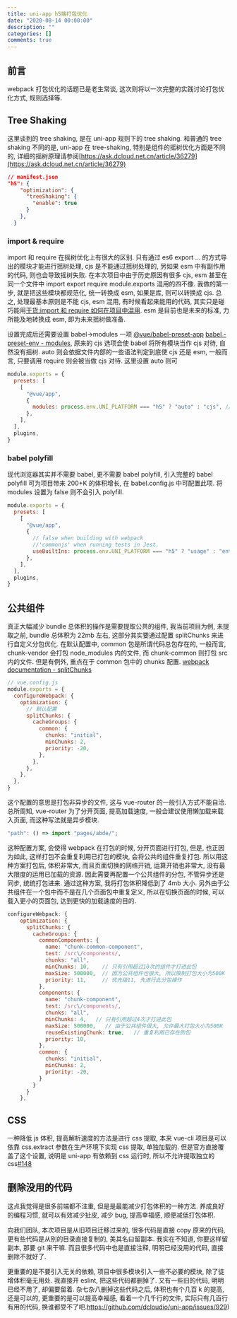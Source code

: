 ```yaml
---
title: uni-app h5端打包优化
date: "2020-08-14 00:00:00"
description: ""
categories: []
comments: true
---
```


## 前言

webpack 打包优化的话题已是老生常谈, 这次则将以一次完整的实践讨论打包优化方式, 规则选择等.

## Tree Shaking

这里谈到的 tree shaking, 是在 uni-app 规则下的 tree shaking. 和普通的 tree shaking 不同的是, uni-app 在 tree-shaking, 特别是组件的摇树优化方面是不同的, 详细的摇树原理请参阅[https://ask.dcloud.net.cn/article/36279](https://ask.dcloud.net.cn/article/36279)

```json
// manifest.json
"h5": {
    "optimization": {
      "treeShaking": {
        "enable": true
      }
    },
  }
```

### import & require

import 和 require 在摇树优化上有很大的区别. 只有通过 es6 export ... 的方式导出的模块才能进行摇树处理, cjs 是不能通过摇树处理的, 另如果 esm 中有副作用的代码, 则也会导致摇树失败. 在本次项目中由于历史原因有很多 cjs, esm 甚至在同一个文件中 import export require module.exports 混用的四不像. 我做的第一步, 就是把这些模块都规范化, 统一转换成 esm, 如果是库, 则可以转换成 cjs. 总之, 处理最基本原则是不能 cjs, esm 混用, 有时候看起来能用的代码, 其实只是碰巧能用[干货:import 和 require 如何在项目中混用](https://juejin.im/post/6844904114183208968). esm 是目前也是未来的标准, 力所能及地转换成 esm, 即为未来摇树做准备.

设置完成后还需要设置 babel->modules 一项 [@vue/babel-preset-app](https://github.com/vuejs/vue-cli/tree/dev/packages/%40vue/babel-preset-app) [babel - preset-env - modules](https://babeljs.io/docs/en/babel-preset-env#modules), 原来的 cjs 选项会使 babel 将所有模块当作 cjs 对待, 自然没有摇树. auto 则会依据文件内部的一些语法判定到底使 cjs 还是 esm, 一般而言, 只要调用 require 则会被当做 cjs 对待. 这里设置 auto 则可

```js
module.exports = {
  presets: [
    [
      "@vue/app",
      {
        modules: process.env.UNI_PLATFORM === "h5" ? "auto" : "cjs", // 这个值会直接传到@babel/preset-env
      },
    ],
  ],
  plugins,
}
```

### babel polyfill

现代浏览器其实并不需要 babel, 更不需要 babel polyfill, 引入完整的 babel polyfill 可为项目带来 200+K 的体积增长, 在 babel.config.js 中可配置此项. 将 modules 设置为 false 则不会引入 polyfill.

```js
module.exports = {
  presets: [
    [
      "@vue/app",
      {
        // false when building with webpack
        //'commonjs' when running tests in Jest.
        useBuiltIns: process.env.UNI_PLATFORM === "h5" ? "usage" : "entry",
      },
    ],
  ],
  plugins,
}
```

## 公共组件

真正大幅减少 bundle 总体积的操作是需要提取公共的组件, 我当前项目为例, 未提取之前, bundle 总体积为 22mb 左右, 这部分其实要通过配置 splitChunks 来进行自定义分包优化. 在默认配置中, common 包是所谓代码总包存在的, 一般而言, chunk-vendor 会打包 node_modules 内的文件, 而 chunk-common 则打包 src 内的文件. 但是有例外, 重点在于 common 包中的 chunks 配置. [webpack documentation - splitChunks](https://webpack.js.org/plugins/split-chunks-plugin/#optimizationsplitchunks)

```js
// vue.config.js
module.exports = {
  configureWebpack: {
    optimization: {
      // 默认配置
      splitChunks: {
        cacheGroups: {
          common: {
            chunks: "initial",
            minChunks: 2,
            priority: -20,
          },
        },
      },
    },
  },
}
```

这个配置的意思是打包非异步的文件, 这与 vue-router 的一般引入方式不能自洽. 总所周知, vue-router 为了分开页面, 提高加载速度, 一般会建议使用懒加载来载入页面, 而这种写法就是异步模块.

```js
"path": () => import "pages/abde/";
```

这种配置方案, 会使得 webpack 在打包的时候, 分开页面进行打包, 但是, 也正因为如此, 这样打包不会重复利用已打包的模块, 会将公共的组件重复打包. 所以用这种方案打包后, 体积非常大, 而且页面切换的网络开销, 运算开销也非常大, 没有最大限度的运用已加载的资源. 因此需要再配置一个公共组件的分包, 不管异步还是同步, 统统打包进来. 通过这种方案, 我将打包体积降低到了 4mb 大小. 另外由于公共组件在一个包中而不是在几个页面包中重复定义, 所以在切换页面的时候, 可以载入更小的页面包, 达到更快的加载速度的目的.

```js
configureWebpack: {
    optimization: {
      splitChunks: {
        cacheGroups: {
          commonComponents: {
            name: "chunk-common-component",
            test: /src\/components/,
            chunks: "all",
            minChunks: 10,    // 只有引用超过10次的组件才打进此包
            maxSize: 500000,  // 因为公共组件也很大, 所以限制打包大小为500K
            priority: 11,     // 优先级11, 先进行此分包操作
          },
          components: {
            name: "chunk-component",
            test: /src\/components/,
            chunks: "all",
            minChunks: 4,   // 只有引用超过4次才打进此包
            maxSize: 500000,   // 由于公共组件很大, 允许最大打包大小为500K
            reuseExistingChunk: true,   // 重复利用已存在的包
            priority: 10,
          },
          common: {
            chunks: "initial",
            minChunks: 2,
            priority: -20,
          }
        }
      }
    },
```

## CSS

一种降低 js 体积, 提高解析速度的方法是进行 css 提取, 本来 vue-cli 项目是可以依靠 css.extract 参数在生产环境下实现 css 提取, 单独加载的. 但是官方直接覆盖了这个设置, 说明是 uni-app 有依赖到 css 运行时, 所以不允许提取独立的 css[#148](https://github.com/dcloudio/uni-app/issues/148)

## 删除没用的代码

这点我觉得是很多前端都不注重, 但是是最能减少打包体积的一种方法. 养成良好的编程习惯, 就可以有效减少扯皮, 减少 bug, 提高幸福感, 顺便减低打包体积.

向我们团队, 本次项目是从旧项目迁移过来的, 很多代码是直接 copy 原来的代码, 更有些代码是从别的目录直接复制的, 美其名曰留副本. 我实在不知道, 你要这样留副本, 那要 git 来干嘛. 而且很多代码中也是直接注释, 明明已经没用的代码, 直接删除不就好了.

更重要的是不要引入无关的依赖, 项目中很多模块引入一些不必要的模块, 除了徒增体积毫无用处. 我直接开 eslint, 把这些代码都删掉了. 又有一些旧的代码, 明明已经不用了, 却偏要留着. 杂七杂八删掉这些代码之后, 体积也有个几百 k 的提高, 还是可以的, 更重要的是可以提高幸福感, 看着一个几千行的文件, 实际只有几百行有用的代码, 换谁都受不了吧.https://github.com/dcloudio/uni-app/issues/929)
